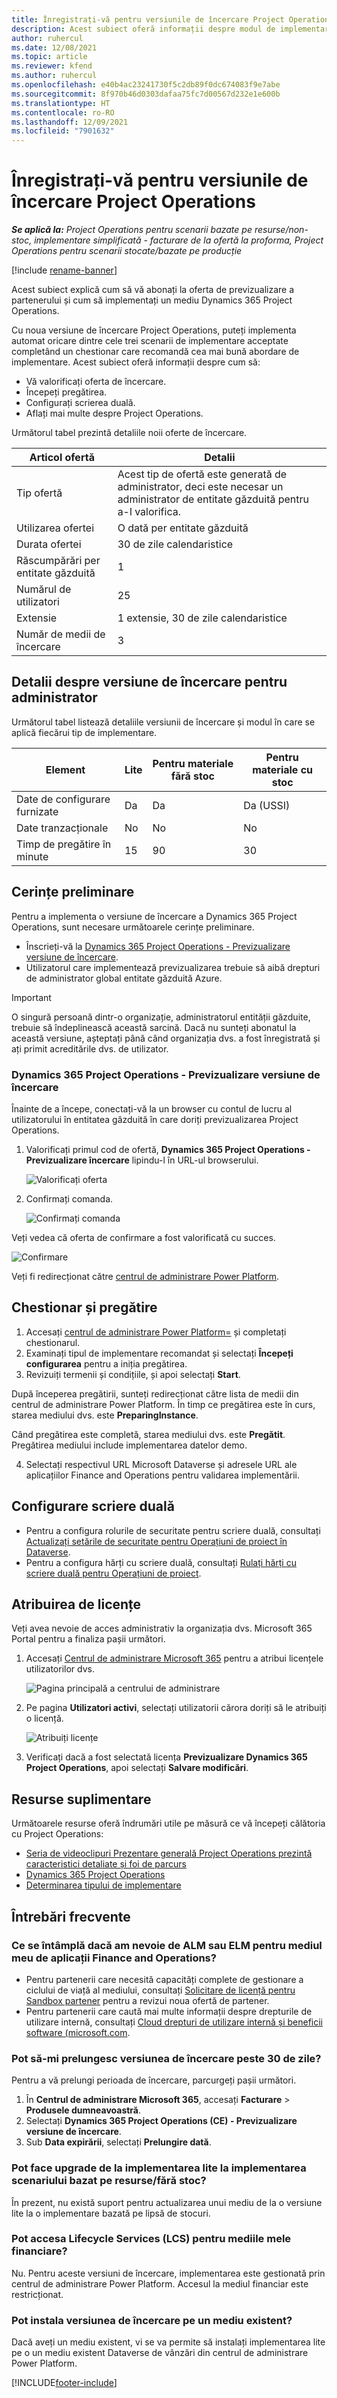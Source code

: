 ```yaml
---
title: Înregistrați-vă pentru versiunile de încercare Project Operations
description: Acest subiect oferă informații despre modul de implementare a unei versiuni de încercare a Dynamics 365 Project Operations.
author: ruhercul
ms.date: 12/08/2021
ms.topic: article
ms.reviewer: kfend
ms.author: ruhercul
ms.openlocfilehash: e40b4ac23241730f5c2db89f0dc674083f9e7abe
ms.sourcegitcommit: 8f970b46d0303dafaa75fc7d00567d232e1e600b
ms.translationtype: HT
ms.contentlocale: ro-RO
ms.lasthandoff: 12/09/2021
ms.locfileid: "7901632"
---
```

# <a name="sign-up-for-project-operations-trials"></a>Înregistrați-vă pentru versiunile de încercare Project Operations 

_**Se aplică la:** Project Operations pentru scenarii bazate pe resurse/non-stoc, implementare simplificată - facturare de la ofertă la proforma, Project Operations pentru scenarii stocate/bazate pe producție_ 

[!include [rename-banner](~/includes/cc-data-platform-banner.md)]

Acest subiect explică cum să vă abonați la oferta de previzualizare a partenerului și cum să implementați un mediu Dynamics 365 Project Operations.

Cu noua versiune de încercare Project Operations, puteți implementa automat oricare dintre cele trei scenarii de implementare acceptate completând un chestionar care recomandă cea mai bună abordare de implementare. Acest subiect oferă informații despre cum să:

- Vă valorificați oferta de încercare.
- Începeți pregătirea.
- Configurați scrierea duală.
- Aflați mai multe despre Project Operations. 

Următorul tabel prezintă detaliile noii oferte de încercare.

| **Articol ofertă**               | **Detalii**                                  |
|------------------------------|----------------------------------------------|
| Tip ofertă                   | Acest tip de ofertă este generată de administrator, deci este necesar un administrator de entitate găzduită pentru a-l valorifica. |
| Utilizarea ofertei                    | O dată per entitate găzduită                          |
| Durata ofertei               | 30 de zile calendaristice                             |
| Răscumpărări per entitate găzduită       | 1                                            |
| Numărul de utilizatori              | 25                                           |
| Extensie                    | 1 extensie, 30 de zile calendaristice               |
| Număr de medii de încercare | 3                                            |


## <a name="admin-trial-details"></a>Detalii despre versiune de încercare pentru administrator
Următorul tabel listează detaliile versiunii de încercare și modul în care se aplică fiecărui tip de implementare.

| **Element**                      | **Lite**                                     | **Pentru materiale fără stoc** | **Pentru materiale cu stoc** |
|-------------------------------|----------------------------------------------|---------------------------|-----------------------|
| Date de configurare furnizate           | Da                                          | Da                       | Da (USSI)            |
| Date tranzacționale            | No                                           | No                        | No                    |
| Timp de pregătire în minute  | 15                                           | 90                        | 30                    |
 
## <a name="prerequisites"></a>Cerințe preliminare
Pentru a implementa o versiune de încercare a Dynamics 365 Project Operations, sunt necesare următoarele cerințe preliminare.

- Înscrieți-vă la [Dynamics 365 Project Operations - Previzualizare versiune de încercare](https://www.aka.ms/try-po).
- Utilizatorul care implementează previzualizarea trebuie să aibă drepturi de administrator global entitate găzduită Azure.

> [!IMPORTANT]
> O singură persoană dintr-o organizație, administratorul entității găzduite, trebuie să îndeplinească această sarcină. Dacă nu sunteți abonatul la această versiune, așteptați până când organizația dvs. a fost înregistrată și ați primit acreditările dvs. de utilizator.

### <a name="dynamics-365-project-operations---preview-trial"></a>Dynamics 365 Project Operations - Previzualizare versiune de încercare 

Înainte de a începe, conectați-vă la un browser cu contul de lucru al utilizatorului în entitatea găzduită în care doriți previzualizarea Project Operations.

1. Valorificați primul cod de ofertă, **Dynamics 365 Project Operations - Previzualizare încercare** lipindu-l în URL-ul browserului.

    ![Valorificați oferta](./media/16RedeemFirstOfferNew.png)

2. Confirmați comanda.

    ![Confirmați comanda](./media/17ConfirmOrderNew.png)

  Veți vedea că oferta de confirmare a fost valorificată cu succes.

   ![Confirmare](./media/18OrderConfirmationNew.png)

  Veți fi redirecționat către [centrul de administrare Power Platform](https://admin.powerplatform.microsoft.com/projectoperationstrial).

## <a name="questionnaire-and-provisioning"></a>Chestionar și pregătire

1.  Accesați [centrul de administrare Power Platform=](https://admin.powerplatform.com/projectoperationstrial) și completați chestionarul.  
2.  Examinați tipul de implementare recomandat și selectați **Începeți configurarea** pentru a iniția pregătirea.
3.  Revizuiți termenii și condițiile, și apoi selectați **Start**.

   După începerea pregătirii, sunteți redirecționat către lista de medii din centrul de administrare Power Platform. În timp ce pregătirea este în curs, starea mediului dvs. este **PreparingInstance**.
 
  Când pregătirea este completă, starea mediului dvs. este **Pregătit**. Pregătirea mediului include implementarea datelor demo.
 
4.  Selectați respectivul URL Microsoft Dataverse și adresele URL ale aplicațiilor Finance and Operations pentru validarea implementării.

## <a name="configuring-dual-write"></a>Configurare scriere duală
- Pentru a configura rolurile de securitate pentru scriere duală, consultați [Actualizați setările de securitate pentru Operațiuni de proiect în Dataverse](resource-provision-new-environment.md).
- Pentru a configura hărți cu scriere duală, consultați [Rulați hărți cu scriere duală pentru Operațiuni de proiect](resource-provision-new-environment.md#run-project-operations-dual-write-maps).

## <a name="assign-licenses"></a>Atribuirea de licențe

Veți avea nevoie de acces administrativ la organizația dvs. Microsoft 365 Portal pentru a finaliza pașii următori.

1. Accesați [Centrul de administrare Microsoft 365](https://portal.office.com/) pentru a atribui licențele utilizatorilor dvs.

   ![Pagina principală a centrului de administrare](./media/14AdminPortal.png)

2. Pe pagina **Utilizatori activi**, selectați utilizatorii cărora doriți să le atribuiți o licență.

   ![Atribuiți licențe](./media/15AssignLicenses.png)

3. Verificați dacă a fost selectată licența **Previzualizare Dynamics 365 Project Operations**, apoi selectați **Salvare modificări**.

## <a name="additional-resources"></a>Resurse suplimentare

Următoarele resurse oferă îndrumări utile pe măsură ce vă începeți călătoria cu Project Operations:

- [Seria de videoclipuri Prezentare generală Project Operations prezintă caracteristici detaliate și foi de parcurs](https://youtube.com/playlist?list=PLcakwueIHoT_LJ3Fr1tHnkPk5lioqE6uH)
- [Dynamics 365 Project Operations](/learn/modules/examine-dynamics-365-project-operations/)
- [Determinarea tipului de implementare](determine-deployment-type.md)

## <a name="frequently-asked-questions"></a>Întrebări frecvente

### <a name="what-if-i-require-alm-or-elm-for-my-finance-and-operations-apps-environment"></a>Ce se întâmplă dacă am nevoie de ALM sau ELM pentru mediul meu de aplicații Finance and Operations?

- Pentru partenerii care necesită capacități complete de gestionare a ciclului de viață al mediului, consultați [Solicitare de licență pentru Sandbox partener](https://experience.dynamics.com/requestlicense) pentru a revizui noua ofertă de partener. 
- Pentru partenerii care caută mai multe informații despre drepturile de utilizare internă, consultați [Cloud drepturi de utilizare internă și beneficii software (microsoft.com](https://partner.microsoft.com/membership/internal-use-software).

### <a name="can-i-extend-my-trial-beyond-30-days"></a>Pot să-mi prelungesc versiunea de încercare peste 30 de zile?
Pentru a vă prelungi perioada de încercare, parcurgeți pașii următori.

1. În **Centrul de administrare Microsoft 365**, accesați **Facturare** > **Produsele dumneavoastră**.
2. Selectați **Dynamics 365 Project Operations (CE) - Previzualizare versiune de încercare**.
3. Sub **Data expirării**, selectați **Prelungire dată**.

### <a name="can-i-upgrade-from-the-lite-deployment-to-the-resourcenon-stocked-based-scenario-deployment"></a>Pot face upgrade de la implementarea lite la implementarea scenariului bazat pe resurse/fără stoc?
În prezent, nu există suport pentru actualizarea unui mediu de la o versiune lite la o implementare bazată pe lipsă de stocuri.

### <a name="can-i-access-lifecycle-services-lcs-for-my-finance-environments"></a>Pot accesa Lifecycle Services (LCS) pentru mediile mele financiare?  
Nu. Pentru aceste versiuni de încercare, implementarea este gestionată prin centrul de administrare Power Platform. Accesul la mediul financiar este restricționat.

### <a name="can-i-install-my-trial-on-an-existing-environment"></a>Pot instala versiunea de încercare pe un mediu existent?
Dacă aveți un mediu existent, vi se va permite să instalați implementarea lite pe o un mediu existent Dataverse de vânzări din centrul de administrare Power Platform.

[!INCLUDE[footer-include](../includes/footer-banner.md)]

